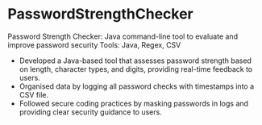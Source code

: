 # PasswordStrengthChecker
Password Strength Checker: Java command-line tool to evaluate and improve password security
Tools: Java, Regex, CSV 
- Developed a Java-based tool that assesses password strength based on length, character types, and digits, providing real-time feedback to users.
- Organised data by logging all password checks with timestamps into a CSV file.
- Followed secure coding practices by masking passwords in logs and providing clear security guidance to users.
